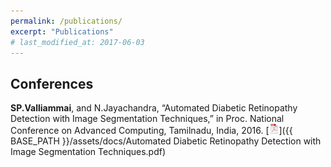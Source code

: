 ```yaml
---
permalink: /publications/
excerpt: "Publications"
# last_modified_at: 2017-06-03
---
```


## <a name="conferences"></a>Conferences

**SP.Valliammai**, and N.Jayachandra, “Automated Diabetic Retinopathy Detection with Image Segmentation Techniques,” in Proc. National Conference on Advanced Computing, Tamilnadu, India, 2016.
[![pdf](/assets/icons16/pdf-icon.png)]({{ BASE_PATH }}/assets/docs/Automated Diabetic Retinopathy Detection with Image Segmentation Techniques.pdf)
